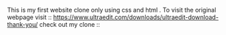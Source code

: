 This is my first website clone only using  css and html .
To visit the original webpage visit ::  https://www.ultraedit.com/downloads/ultraedit-download-thank-you/
check out my clone :: 
